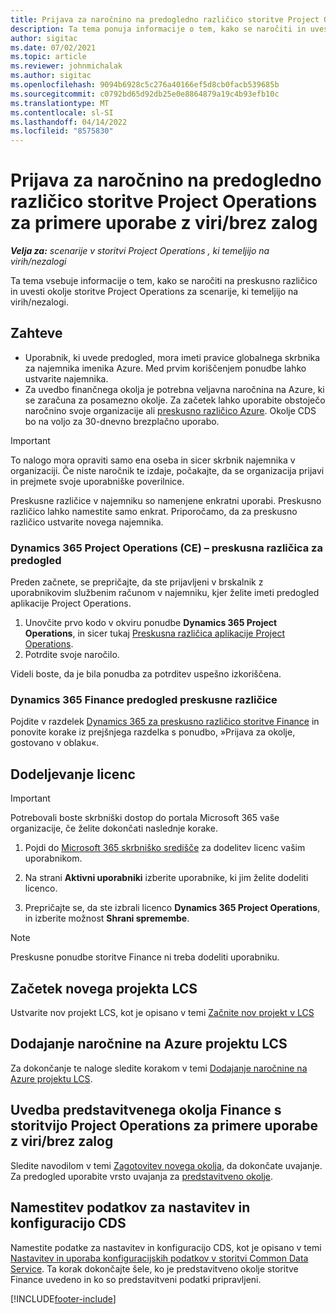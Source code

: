 ```yaml
---
title: Prijava za naročnino na predogledno različico storitve Project Operations za primere uporabe z viri/brez zalog
description: Ta tema ponuja informacije o tem, kako se naročiti in uvesti storitev Project Operations za primere uporabe z viri/brez zalog.
author: sigitac
ms.date: 07/02/2021
ms.topic: article
ms.reviewer: johnmichalak
ms.author: sigitac
ms.openlocfilehash: 9094b6928c5c276a40166ef5d8cb0facb539685b
ms.sourcegitcommit: c0792bd65d92db25e0e8864879a19c4b93efb10c
ms.translationtype: MT
ms.contentlocale: sl-SI
ms.lasthandoff: 04/14/2022
ms.locfileid: "8575830"
---
```

# <a name="sign-up-for-project-operations-preview-subscriptions-for-resource-non-stocked-scenarios"></a>Prijava za naročnino na predogledno različico storitve Project Operations za primere uporabe z viri/brez zalog

_**Velja za:** scenarije v storitvi Project Operations , ki temeljijo na virih/nezalogi_



Ta tema vsebuje informacije o tem, kako se naročiti na preskusno različico in uvesti okolje storitve Project Operations za scenarije, ki temeljijo na virih/nezalogi.

## <a name="prerequisites"></a>Zahteve
- Uporabnik, ki uvede predogled, mora imeti pravice globalnega skrbnika za najemnika imenika Azure. Med prvim koriščenjem ponudbe lahko ustvarite najemnika. 
- Za uvedbo finančnega okolja je potrebna veljavna naročnina na Azure, ki se zaračuna za posamezno okolje. Za začetek lahko uporabite obstoječo naročnino svoje organizacije ali [preskusno različico Azure](https://azure.microsoft.com/free/). Okolje CDS bo na voljo za 30-dnevno brezplačno uporabo.

> [!IMPORTANT]
> To nalogo mora opraviti samo ena oseba in sicer skrbnik najemnika v organizaciji. Če niste naročnik te izdaje, počakajte, da se organizacija prijavi in prejmete svoje uporabniške poverilnice.
> 
> Preskusne različice v najemniku so namenjene enkratni uporabi. Preskusno različico lahko namestite samo enkrat. Priporočamo, da za preskusno različico ustvarite novega najemnika.


### <a name="dynamics-365-project-operations-ce---preview-trial"></a>Dynamics 365 Project Operations (CE) – preskusna različica za predogled 

Preden začnete, se prepričajte, da ste prijavljeni v brskalnik z uporabnikovim službenim računom v najemniku, kjer želite imeti predogled aplikacije Project Operations.

1. Unovčite prvo kodo v okviru ponudbe **Dynamics 365 Project Operations**, in sicer tukaj [Preskusna različica aplikacije Project Operations](https://aka.ms/try-po).
2. Potrdite svoje naročilo.

  Videli boste, da je bila ponudba za potrditev uspešno izkoriščena.

### <a name="dynamics-365-finance-preview-trial"></a>Dynamics 365 Finance predogled preskusne različice

Pojdite v razdelek [Dynamics 365 za preskusno različico storitve Finance](https://aka.ms/trypoche) in ponovite korake iz prejšnjega razdelka s ponudbo, »Prijava za okolje, gostovano v oblaku«.  

## <a name="assign-licenses"></a>Dodeljevanje licenc

> [!IMPORTANT]
> Potrebovali boste skrbniški dostop do portala Microsoft 365 vaše organizacije, če želite dokončati naslednje korake.

1. Pojdi do [Microsoft 365 skrbniško središče](https://portal.office.com/) za dodelitev licenc vašim uporabnikom.

2. Na strani **Aktivni uporabniki** izberite uporabnike, ki jim želite dodeliti licenco.

3. Prepričajte se, da ste izbrali licenco **Dynamics 365 Project Operations**, in izberite možnost **Shrani spremembe**.

> [!NOTE]
> Preskusne ponudbe storitve Finance ni treba dodeliti uporabniku.

## <a name="start-a-new-project-in-lcs"></a>Začetek novega projekta LCS

Ustvarite nov projekt LCS, kot je opisano v temi [Začnite nov projekt v LCS](create-lcs-project.md)

## <a name="add-an-azure-subscription-to-an-lcs-project"></a>Dodajanje naročnine na Azure projektu LCS

Za dokončanje te naloge sledite korakom v temi [Dodajanje naročnine na Azure projektu LCS](resource-add-azure-subscription-lcs-project.md).

## <a name="deploy-finance-demo-environment-with-project-operations-for-resourcenon-stocked-scenarios"></a>Uvedba predstavitvenega okolja Finance s storitvijo Project Operations za primere uporabe z viri/brez zalog

Sledite navodilom v temi [Zagotovitev novega okolja](resource-provision-new-environment.md), da dokončate uvajanje. Za predogled uporabite vrsto uvajanja za [predstavitveno okolje](/dynamics365/fin-ops-core/dev-itpro/deployment/deploy-demo-environment). 

## <a name="install-cds-setup-and-configuration-data"></a>Namestitev podatkov za nastavitev in konfiguracijo CDS

Namestite podatke za nastavitev in konfiguracijo CDS, kot je opisano v temi [Nastavitev in uporaba konfiguracijskih podatkov v storitvi Common Data Service](resource-apply-pro-setup-config-data.md).
Ta korak dokončajte šele, ko je predstavitveno okolje storitve Finance uvedeno in ko so predstavitveni podatki pripravljeni.


[!INCLUDE[footer-include](../includes/footer-banner.md)]

